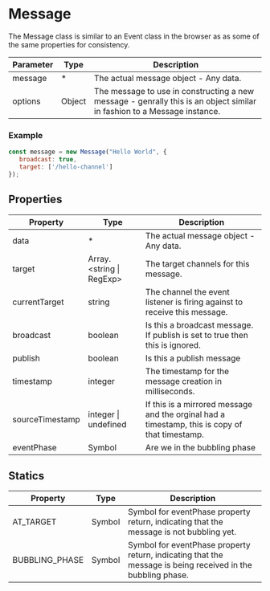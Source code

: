# Message

The Message class is similar to an Event class in the browser as as some of the same properties for consistency.

| Parameter | Type | Description |
 | --- | --- | --- |
 | message | * | The actual message object - Any data. |
 | options | Object | The message to use in constructing a new message - genrally this is an object similar in fashion to a Message instance. |
 
 ### Example
 
 ```javascript
 const message = new Message("Hello World", {
    broadcast: true,
    target: ['/hello-channel']
 });
 ```

## Properties

 | Property | Type | Description |
 | --- | --- | --- |
 | data | * | The actual message object - Any data. |
 | target | Array.<string \| RegExp> | The target channels for this message. |
 | currentTarget | string | The channel the event listener is firing against to receive this message. |
 | broadcast | boolean | Is this a broadcast message.  If publish is set to true then this is ignored. |
 | publish | boolean | Is this a publish message |
 | timestamp | integer | The timestamp for the message creation in milliseconds. |
 | sourceTimestamp | integer \| undefined | If this is a mirrored message and the orginal had a timestamp, this is copy of that timestamp. |
 | eventPhase | Symbol | Are we in the bubbling phase |
 
 ## Statics
 | Property | Type | Description |
 | --- | --- | --- |
 | AT_TARGET | Symbol | Symbol for eventPhase property return, indicating that the message is not bubbling yet. |
 | BUBBLING_PHASE | Symbol | Symbol for eventPhase property return, indicating that the message is being received in the bubbling phase. |
 